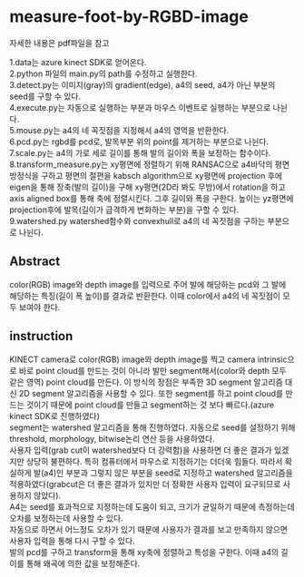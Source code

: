 # measure-foot-by-RGBD-image

자세한 내용은 pdf파일을 참고

1.data는 azure kinect SDK로 얻어온다.<br>
2.python 파일의 main.py의 path를 수정하고 실행한다.<br>
3.detect.py는 이미지(gray)의 gradient(edge), a4의 seed, a4가 아닌 부분의 seed를 구할 수 있다.<br>
4.execute.py는 자동으로 실행하는 부분과 마우스 이벤트로 실행하는 부분으로 나뉜다.<br>
5.mouse.py는 a4의 네 꼭짓점을 지정해서 a4의 영역을 반환한다.<br>
6.pcd.py는 rgbd를 pcd로, 발목부분 위의 point를 제거하는 부분으로 나뉜다.<br>
7.scale.py는 a4의 가로 세로 길이를 통해 발의 길이와 폭을 보정하는 함수이다.<br>
8.transform_measure.py는 xy평면에 정렬하기 위해 RANSAC으로 a4바닥의 평면 방정식을 구하고 평면의 절편을 kabsch algorithm으로 xy평면에 projection 후에 eigen을 통해 장축(발의 길이)을 구해 xy평면(2D라 봐도 무방)에서 rotation을 하고 axis aligned box를 통해 축에 정렬시킨다. 그후 길이와 폭을 구한다. 높이는 yz평면에 projection후에 발목(길이가 급격하게 변화하는 부분)을 구할 수 있다.<br>
9.watershed.py watershed함수와 convexhull로 a4의 네 꼭짓점을 구하는 부분으로 나뉜다.<br>

## Abstract

  color(RGB) image와 depth image를 입력으로 주어 발에 해당하는 pcd와 그 발에 해당하는 특징(길이 폭 높이)를 결과로 반환한다.
  이때 color에서 a4의 네 꼭짓점이 모두 보여야 한다.


## instruction
  
  KINECT camera로 color(RGB) image와 depth image를 찍고 camera intrinsic으로 바로 point cloud를 만드는 것이 아니라 발만 segment해서(color와 depth 모두 같은 영역) point cloud를 만든다. 이 방식의 장점은 부족한 3D segment 알고리즘 대신 2D segment 알고리즘을 사용할 수 있다. 또한 segment를 하고 point cloud를 만드는 것이기 때문에 point cloud를 만들고 segment하는 것 보다 빠르다.(azure kinect SDK로 진행하였다)<br>
  segment는 watershed 알고리즘을 통해 진행하였다. 자동으로 seed를 설정하기 위해 threshold, morphology, bitwise논리 연산 등을 사용하였다.<br>
  사용자 입력(grab cut이 watershed보다 더 강력함)을 사용하면 더 좋은 결과가 있겠지만 상당히 불편하다. 특히 컴퓨터에서 마우스로 지정하기는 더더욱 힘들다. 따라서 확실하게 발(a4)인 부분과 그렇지 않은 부분을 seed로 지정하고 watershed 알고리즘을 적용하였다(grabcut은 더 좋은 결과가 있지만 더 정확한 사용자 입력이 요구되므로 사용하지 않았다).<br>
  A4는 seed를 효과적으로 지정하는데 도움이 되고, 크기가 균일하기 때문에 측정하는데 오차를 보정하는데 사용할 수 있다.<br>
  자동으로 하면서 어느정도 오차가 있기 때문에 사용자가 결과를 보고 만족하지 않으면 사용자 입력을 통해 다시 구할 수 있다.<br>
  발의 pcd를 구하고 transform을 통해 xy축에 정렬하고 특성을 구한다. 이때 a4의 길이를 통해 왜곡에 의한 값을 보정해준다.
